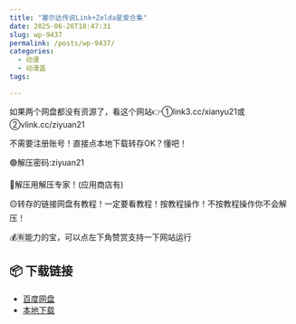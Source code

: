 ```yaml
---
title: "塞尔达传说Link+Zelda星爱合集"
date: 2025-06-26T18:47:31
slug: wp-9437
permalink: /posts/wp-9437/
categories:
  - 动漫
  - 动漫盖
tags:

---
```


如果两个网盘都没有资源了，看这个网站👉①link3.cc/xianyu21或②vlink.cc/ziyuan21

不需要注册账号！直接点本地下载转存OK？懂吧！

🟢解压密码:ziyuan21

🔵解压用解压专家！(应用商店有)

🟡转存的链接网盘有教程！一定要看教程！按教程操作！不按教程操作你不会解压！

💰🈶能力的宝，可以点左下角赞赏支持一下网站运行

## 📦 下载链接
- [百度网盘](https://blziyuan21.com/pay-download/9437?key=aa12c44de1&down_id=0)
- [本地下载](https://blziyuan21.com/pay-download/9437?key=aa12c44de1&down_id=1)

